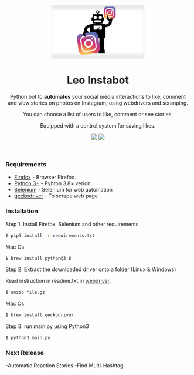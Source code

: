 <p align="center">
  <img src="https://github.com/LeonardRanaldi/Leo_InstaBot/blob/main/img/instabot.jpg" width="254">
  <h1 align="center">Leo Instabot</h1>
  <p align="center">Python bot to <b>automates</b> your social media interactions to like, comment and view stories on photos on Instagram, using webdrivers and scranping.<p>
   <p align="center">You can choose a list of users to like, comment or see stories.<p>
   <p align="center"> Equipped with a control system for saving likes. <p>
  
  <p align="center">
    <a href="https://github.com/SeleniumHQ/selenium">
      <img src="https://img.shields.io/badge/built%20with-Selenium-yellow.svg" />
    </a>
    <a href="https://www.python.org/">
    	<img src="https://img.shields.io/badge/built%20with-Python3-red.svg" />
    </a>
  </p>
</p>

<br />

### Requirements

* [Firefox](https://www.mozilla.org/it/firefox/download/thanks/) - Browser Firefox
* [Python 3+](https://www.python.org/download/releases/3.0/?) - Pyhton 3.8+ verion
* [Selenium](https://github.com/SeleniumHQ/selenium) - Selenium for web automation
* [geckodriver](https://github.com/mozilla/geckodriver/releases) - To scrape web page

### Installation

Step 1: Install Firefox, Selenium and other requirements
```sh
$ pip3 install -r requirements.txt
```
Mac Os 
```sh
$ brew install python@3.8
```


Step 2: Extract the downloaded driver onto a folder (Linux & Windows)

Read instruction in readme.txt in [webdriver](https://github.com/LeonardRanaldi/Leo_InstaBot/tree/main/webdriver).
```sh
$ unzip file.gz
```

Mac Os 
```sh
$ brew install geckodriver
```

 Step 3: run main.py using Python3
```sh
$ python3 main.py
```

### Next Release

-Automatic Reaction Stories
-Find Multi-Hashtag


